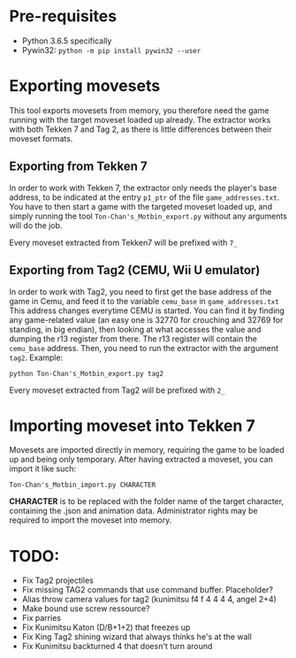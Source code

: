 # Pre-requisites

- Python 3.6.5 specifically
- Pywin32: `python -m pip install pywin32 --user`

# Exporting movesets

This tool exports movesets from memory, you therefore need the game running with the target moveset loaded up already.
The extractor works with both Tekken 7 and Tag 2, as there is little differences between their moveset formats.

## Exporting from Tekken 7
In order to work with Tekken 7, the extractor only needs the player's base address, to be indicated at the entry `p1_ptr` of the file `game_addresses.txt`.
You have to then start a game with the targeted moveset loaded up, and simply running the tool `Ton-Chan's_Motbin_export.py` without any arguments will do the job.

Every moveset extracted from Tekken7 will be prefixed with `7_`

## Exporting from Tag2 (CEMU, Wii U emulator)
In order to work with Tag2, you need to first get the base address of the game in Cemu, and feed it to the variable `cemu_base` in `game_addresses.txt`
This address changes everytime CEMU is started. You can find it by finding any game-related value (an easy one is 32770 for crouching and 32769 for standing, in big endian), then looking at what accesses the value and dumping the r13 register from there. The r13 register will contain the `cemu_base` address.
Then, you need to run the extractor with the argument `tag2`. Example:

`python Ton-Chan's_Motbin_export.py tag2`

Every moveset extracted from Tag2 will be prefixed with `2_`

# Importing moveset into Tekken 7

Movesets are imported directly in memory, requiring the game to be loaded up and being only temporary.
After having extracted a moveset, you can import it like such:

`Ton-Chan's_Motbin_import.py CHARACTER` 

**CHARACTER** is to be replaced with the folder name of the target character, containing the .json and animation data.
Administrator rights may be required to import the moveset into memory.

# TODO:

- Fix Tag2 projectiles
- Fix missing TAG2 commands that use command buffer. Placeholder?
- Alias throw camera values for tag2 (kunimitsu f4 f 4 4 4 4, angel 2+4)
- Make bound use screw ressource?
- Fix parries
- Fix Kunimitsu Katon (D/B+1+2) that freezes up
- Fix King Tag2 shining wizard that always thinks he's at the wall
- Fix Kunimitsu backturned 4 that doesn't turn around